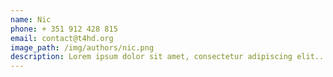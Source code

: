 ```yaml
---
name: Nic
phone: + 351 912 428 815
email: contact@t4hd.org
image_path: /img/authors/nic.png
description: Lorem ipsum dolor sit amet, consectetur adipiscing elit....
---
```

